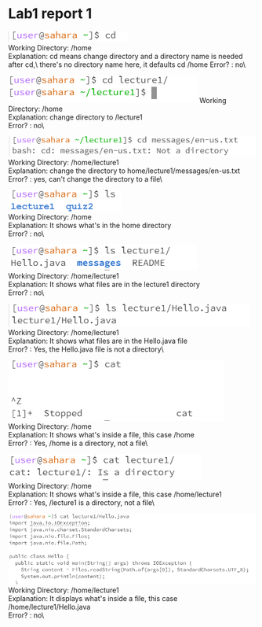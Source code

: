 # Lab1 report 1
![Image](cd1.png)\
Working Directory: /home\
Explanation: cd means change directory and a directory name is needed after cd,\ there's no directory name here, it defaults cd /home
Error? : no\

![Image](cd2.png)
Working Directory: /home\
Explanation: change directory to /lecture1\
Error? : no\

![Image](cd3.png)\
Working Directory: /home/lecture1\
Explanation: change the directory to home/lecture1/messages/en-us.txt\
Error? : yes, can't change the directory to a file\

![Image](ls1.png)\
Working Directory: /home\
Explanation: It shows what's in the home directory\
Error? : no\

![Image](ls2.png)\
Working Directory: /home/lecture1\
Explanation: It shows what files are in the lecture1 directory\
Error? : no\

![Image](ls3.png)\
Working Directory: /home/lecture1\
Explanation: It shows what files are in the Hello.java file\
Error? : Yes, the Hello.java file is not a directory\

![Image](cat1.png)\
Working Directory: /home\
Explanation: It shows what's inside a file, this case /home\
Error? : Yes, /home is a directory, not a file\

![Image](cat2.png)\
Working Directory: /home\
Explanation: It shows what's inside a file, this case /home/lecture1\
Error? : Yes, /lecture1 is a directory, not a file\

![Image](cat3.png)\
Working Directory: /home/lecture1\
Explanation: It displays what's inside a file, this case /home/lecture1/Hello.java\
Error? : no\
